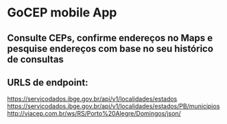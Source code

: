 # GoCEP mobile App
 ## Consulte CEPs, confirme endereços no Maps e pesquise endereços com base no seu histórico de consultas

 ## URLS de endpoint:
 https://servicodados.ibge.gov.br/api/v1/localidades/estados
 https://servicodados.ibge.gov.br/api/v1/localidades/estados/PB/municipios
 http://viacep.com.br/ws/RS/Porto%20Alegre/Domingos/json/
